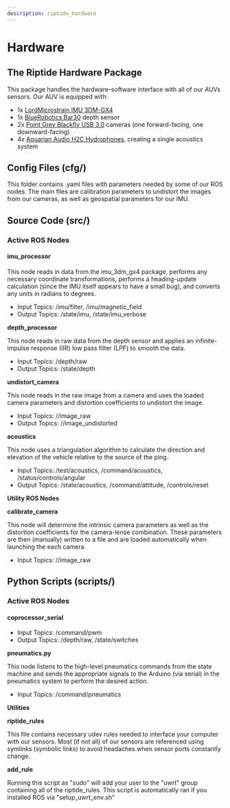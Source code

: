 ```yaml
---
description: riptide_hardware
---
```


# Hardware

## The Riptide Hardware Package

This package handles the hardware-software interface with all of our AUVs sensors. Our AUV is equipped with:

* 1x [LordMicrostrain IMU 3DM-GX4](https://www.microstrain.com/inertial/3dm-gx4-25)
* 1x [BlueRobotics Bar30](https://www.bluerobotics.com/store/sensors-sonars-cameras/sensors/bar30-sensor-r1/) depth sensor
* 2x [Point Grey Blackfly USB 3.0](https://www.ptgrey.com/blackfly-13-mp-color-usb3-vision-sony-icx445) cameras \(one forward-facing, one downward-facing\)
* 4x [Aquarian Audio H2C Hydrophones](http://www.aquarianaudio.com/h2c-hydrophone.html), creating a single acoustics system

## Config Files \(cfg/\)

This folder contains .yaml files with parameters needed by some of our ROS nodes. The main files are calibration parameters to undistort the images from our cameras, as well as geospatial parameters for our IMU.

## Source Code \(src/\)

### Active ROS Nodes

#### imu\_processor

This node reads in data from the imu\_3dm\_gx4 package, performs any necessary coordinate transformations, performs a heading-update calculation \(since the IMU itself appears to have a small bug\), and converts any units in radians to degrees.

* Input Topics: /imu/filter, /imu/magnetic\_field
* Output Topics: /state/imu, /state/imu\_verbose

**depth\_processor**

This node reads in raw data from the depth sensor and applies an infinite-impulse response \(IIR\) low pass filter \(LPF\) to smooth the data.

* Input Topics: /depth/raw
* Output Topics: /state/depth

**undistort\_camera**

This node reads in the raw image from a camera and uses the loaded camera parameters and distortion coefficients to undistort the image.

* Input Topics: //image\_raw
* Output Topics: //image\_undistorted

**acoustics**

This node uses a triangulation algorithm to calculate the direction and elevation of the vehicle relative to the source of the ping.

* Input Topics: /test/acoustics, /command/acoustics, /status/controls/angular
* Output Topics: /state/acoustics, /command/attitude, /controls/reset

**Utility ROS Nodes**

**calibrate\_camera**

This node will determine the intrinsic camera parameters as well as the distortion coefficients for the camera-lense combination. These parameters are then \(manually\) written to a file and are loaded automatically when launching the each camera.

* Input Topics: //image\_raw

## Python Scripts \(scripts/\)

### Active ROS Nodes

#### coprocessor\_serial

* Input Topics: /command/pwm
* Output Topics: /depth/raw, /state/switches

**pneumatics.py**

This node listens to the high-level pneumatics commands from the state machine and sends the appropriate signals to the Arduino \(via serial\) in the pneumatics system to perform the desired action.

* Input Topics: /command/pneumatics

**Utilities**

**riptide\_rules**

This file contains necessary udev rules needed to interface your computer with our sensors. Most \(if not all\) of our sensors are referenced using symlinks \(symbolic links\) to avoid headaches when sensor ports constantly change.

**add\_rule**

Running this script as "sudo" will add your user to the "uwrt" group containing all of the riptide\_rules. This script is automatically ran if you installed ROS via "setup\_uwrt\_env.sh"

